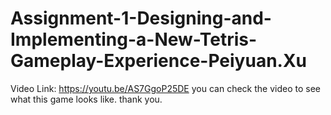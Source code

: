 # Assignment-1-Designing-and-Implementing-a-New-Tetris-Gameplay-Experience-Peiyuan.Xu
Video Link: https://youtu.be/AS7GgoP25DE 
you can check the video to see what this game looks like. thank you.
